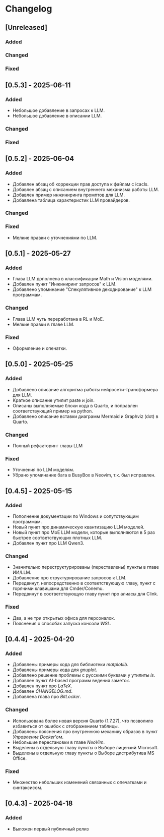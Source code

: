 # Changelog


## [Unreleased]

### Added

### Changed

### Fixed

## [0.5.3] - 2025-06-11

### Added

- Небольшое добавление в запросах к LLM.
- Небольшое добавление в описании LLM.

### Changed

### Fixed

## [0.5.2] - 2025-06-04

### Added

- Добавлен абзац об коррекции прав доступа к файлам с icacls.
- Добавлен абзац с описанием внутреннего механизма работы LLM.
- Добавлен пример инжиниринга промптов для LLM.
- Добавлена таблица характеристик LLM провайдеров.

### Changed

### Fixed

- Мелкие правки с уточнениями по LLM.

## [0.5.1] - 2025-05-27

### Added

- Глава LLM дополнена в классификации Math и Vision моделями.
- Добавлен пункт "Инжиниринг запросов" к LLM.
- Добавлено упоминание "Спекулятивное декодирование" к LLM программам.

### Changed

- Глава LLM чуть переработана в RL и MoE.
- Мелкие правки в главе LLM.

### Fixed

- Оформление и опечатки.

## [0.5.0] - 2025-05-25

### Added

- Добавлено описание алгоритма работы нейросети-трансформера для LLM.
- Краткое описание утилит paste и join.
- Описаны выполняемые блоки кода в Quarto, и поправлен соответствующий пример на python.
- Добавлено описание вставки диаграмм Mermaid и Graphviz (dot) в Quarto.

### Changed

- Полный рефакторинг главы LLM

### Fixed

- Уточнения по LLM моделям.
- Убрано упоминание бага в BusyBox в Neovim, т.к. был исправлен.

## [0.4.5] - 2025-05-15

### Added

- Пополнение документации по Windows и сопутствующим программам.
- Новый пункт про динамическую квантизацию LLM моделей.
- Новый пункт про MoE LLM модели, которые выполняются в 5 раз быстрее соответствующих плотных LLM.
- Добавлен пункт про LLM Qwen3.

### Changed

- Значительно переструктурированы (переставлены) пункты в главе ИИ/LLM.
- Добавление про структурирование запросов к LLM.
- Передвинут, непосредственно в соответствующую главу, пункт с горячими клавишами для Cmder/Conemu.
- Передвинут в соответствующую главу пункт про алиасы для Clink.

### Fixed

- Два, а не три открытых офиса для персоналок.
- Пояснения о способах запуска консоли _WSL_.


## [0.4.4] - 2025-04-20

### Added

- Добавлены примеры кода для библиотеки _matplotlib_.
- Добавлены примеры кода для _gnuplot_.
- Добавлено решение проблемы с русскими буквами у утилиты _ls_.
- Добавлен пункт AI-based программ ведения заметок.
- Добавлен пункт про _LaTeX_.
- Добавлен _CHANGELOG.md_.
- Добавлена глава про _BitLocker_.

### Changed

- Использована более новая версия Quarto (1.7.27), что позволило избавиться от ошибок с отображением таблицы.
- Добавлены пояснения про внутреннюю механику образов в пункт _Управление Docker'ом_.
- Небольшие перестановки в главе _NeoVim_.
- Выделены в отдельную главу пункты о Выборе лицензий Microsoft.
- Выделены в отдельную главу пункты о Выборе дистрибутива MS Office.

### Fixed

- Множество небольших изменений связанных с опечатками и синтаксисом.

## [0.4.3] - 2025-04-18

### Added

- Выложен первый публичный релиз

